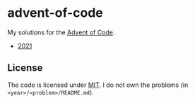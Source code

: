 # advent-of-code

My solutions for the [Advent of Code](https://adventofcode.com).

- [2021](./2021)

## License

The code is licensed under [MIT](./LICENSE). I do not own the problems (in
`<year>/<problem>/README.md`).
